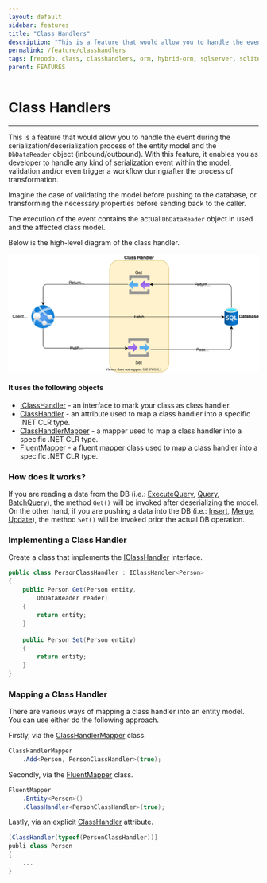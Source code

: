 ```yaml
---
layout: default
sidebar: features
title: "Class Handlers"
description: "This is a feature that would allow you to handle the event during the serialization/deserialization process of the Model and the DbDataReader object (inbound/outbound)."
permalink: /feature/classhandlers
tags: [repodb, class, classhandlers, orm, hybrid-orm, sqlserver, sqlite, mysql, postgresql]
parent: FEATURES
---
```


# Class Handlers

---

This is a feature that would allow you to handle the event during the serialization/deserialization process of the entity model and the `DbDataReader` object (inbound/outbound). With this feature, it enables you as developer to handle any kind of serialization event within the model, validation and/or even trigger a workflow during/after the process of transformation.

Imagine the case of validating the model before pushing to the database, or transforming the necessary properties before sending back to the caller.

The execution of the event contains the actual `DbDataReader` object in used and the affected class model.

Below is the high-level diagram of the class handler.

<img src="../../assets/images/site/classhandler.svg" />

#### It uses the following objects

- [IClassHandler](/interface/iclasshandler) - an interface to mark your class as class handler.
- [ClassHandler](/attribute/classhandler) - an attribute used to map a class handler into a specific .NET CLR type.
- [ClassHandlerMapper](/mapper/classhandlermapper) - a mapper used to map a class handler into a specific .NET CLR type.
- [FluentMapper](/mapper/fluentmapper) - a fluent mapper class used to map a class handler into a specific .NET CLR type.

### How does it works?

If you are reading a data from the DB (i.e.: [ExecuteQuery](/operation/executequery), [Query](/operation/query), [BatchQuery](/operation/batchquery)), the method `Get()` will be invoked after deserializing the model. On the other hand, if you are pushing a data into the DB (i.e.: [Insert](/operation/insert), [Merge](/operation/merge), [Update](/operation/update)), the method `Set()` will be invoked prior the actual DB operation.

### Implementing a Class Handler

Create a class that implements the [IClassHandler](/interface/iclasshandler) interface.

```csharp
public class PersonClassHandler : IClassHandler<Person>
{
    public Person Get(Person entity,
        DbDataReader reader)
    {
        return entity;
    }

    public Person Set(Person entity)
    {
        return entity;
    }
}
```

### Mapping a Class Handler

There are various ways of mapping a class handler into an entity model. You can use either do the following approach.

Firstly, via the [ClassHandlerMapper](/mapper/classhandlermapper) class.

```csharp
ClassHandlerMapper
    .Add<Person, PersonClassHandler>(true);
```

Secondly, via the [FluentMapper](/mapper/fluentmapper) class.

```csharp
FluentMapper
    .Entity<Person>()
    .ClassHandler<PersonClassHandler>(true);
```

Lastly, via an explicit [ClassHandler](/attribute/classhandler) attribute.

```csharp
[ClassHandler(typeof(PersonClassHandler))]
publi class Person
{
    ...
}
```
